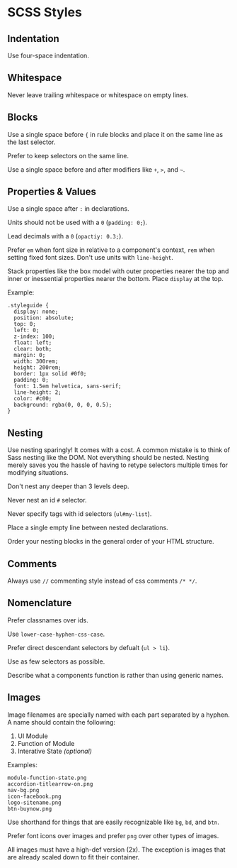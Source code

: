 # SCSS Styles

## Indentation

Use four-space indentation.

## Whitespace

Never leave trailing whitespace or whitespace on empty lines.

## Blocks

Use a single space before `{` in rule blocks and place it on the same line as
the last selector.

Prefer to keep selectors on the same line.

Use a single space before and after modifiers like `+`, `>`, and `~`.

## Properties & Values

Use a single space after `:` in declarations.

Units should not be used with a `0` (`padding: 0;`).

Lead decimals with a `0` (`opactiy: 0.3;`).

Prefer `em` when font size in relative to a component's context, `rem` when
setting fixed font sizes. Don't use units with `line-height`.

Stack properties like the box model with outer properties nearer the top and inner
or inessential properties nearer the bottom. Place `display` at the top.

Example:

    .styleguide {
      display: none;
      position: absolute;
      top: 0;
      left: 0;
      z-index: 100;
      float: left;
      clear: both;
      margin: 0;
      width: 300rem;
      height: 200rem;
      border: 1px solid #0f0;
      padding: 0;
      font: 1.5em helvetica, sans-serif;
      line-height: 2;
      color: #c00;
      background: rgba(0, 0, 0, 0.5);
    }

## Nesting

Use nesting sparingly! It comes with a cost. A common mistake is to think of Sass
nesting like the DOM. Not everything should be nested. Nesting merely saves you
the hassle of having to retype selectors multiple times for modifying situations.

Don't nest any deeper than 3 levels deep.

Never nest an id `#` selector.

Never specify tags with id selectors (`ul#my-list`).

Place a single empty line between nested declarations.

Order your nesting blocks in the general order of your HTML structure.

## Comments

Always use `//` commenting style instead of css comments `/* */`.

## Nomenclature

Prefer classnames over ids.

Use `lower-case-hyphen-css-case`.

Prefer direct descendant selectors by defualt (`ul > li`).

Use as few selectors as possible.

Describe what a components function is rather than using generic names.

## Images

Image filenames are specially named with each part separated by a hyphen. A name
should contain the following:

1. UI Module
1. Function of Module
1. Interative State *(optional)*

Examples:

    module-function-state.png
    accordion-titlearrow-on.png
    nav-bg.png
    icon-facebook.png
    logo-sitename.png
    btn-buynow.png

Use shorthand for things that are easily recognizable like `bg`, `bd`, and `btn`.

Prefer font icons over images and prefer `png` over other types of images.

All images must have a high-def version (2x). The exception is images that are
already scaled down to fit their container.
